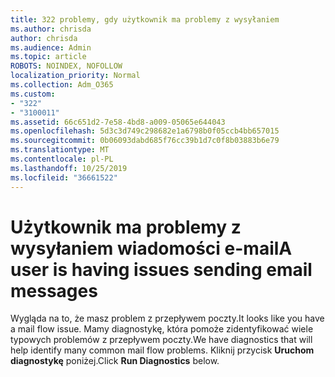 ```yaml
---
title: 322 problemy, gdy użytkownik ma problemy z wysyłaniem
ms.author: chrisda
author: chrisda
ms.audience: Admin
ms.topic: article
ROBOTS: NOINDEX, NOFOLLOW
localization_priority: Normal
ms.collection: Adm_O365
ms.custom:
- "322"
- "3100011"
ms.assetid: 66c651d2-7e58-4bd8-a009-05065e644043
ms.openlocfilehash: 5d3c3d749c298682e1a6798b0f05ccb4bb657015
ms.sourcegitcommit: 0b06093dabd685f76cc39b1d7c0f8b03883b6e79
ms.translationtype: MT
ms.contentlocale: pl-PL
ms.lasthandoff: 10/25/2019
ms.locfileid: "36661522"
---
```

# <a name="a-user-is-having-issues-sending-email-messages"></a><span data-ttu-id="e2e06-102">Użytkownik ma problemy z wysyłaniem wiadomości e-mail</span><span class="sxs-lookup"><span data-stu-id="e2e06-102">A user is having issues sending email messages</span></span>

<span data-ttu-id="e2e06-103">Wygląda na to, że masz problem z przepływem poczty.</span><span class="sxs-lookup"><span data-stu-id="e2e06-103">It looks like you have a mail flow issue.</span></span> <span data-ttu-id="e2e06-104">Mamy diagnostykę, która pomoże zidentyfikować wiele typowych problemów z przepływem poczty.</span><span class="sxs-lookup"><span data-stu-id="e2e06-104">We have diagnostics that will help identify many common mail flow problems.</span></span> <span data-ttu-id="e2e06-105">Kliknij przycisk **Uruchom diagnostykę** poniżej.</span><span class="sxs-lookup"><span data-stu-id="e2e06-105">Click **Run Diagnostics** below.</span></span>

